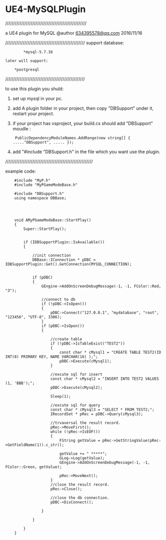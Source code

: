 # UE4-MySQLPlugin
///////////////////////////////////////////////////

a UE4 plugin for MySQL
@author 634395578@qq.com	2016/11/16

//////////////////////////////////////////////////
	support database:
		
			*mysql-5.7.16
	
	later will support:	
		
		*postgresql
		

//////////////////////////////////////////////////




to use this plugin you shuld:

1. set up mysql in your pc.
2. add A plugin folder in your project, then copy "DBSupport" under it, restart your project.
3. if your project has vsproject, your build.cs should add "DBSupport" moudle :
		
		PublicDependencyModuleNames.AddRange(new string[] { ....."DBSupport", ..... });

4. add "#include "DBSupport.h" in the file which you want use the plugin.


///////////////////////////////////////////////////////


example code:




		#include "MyP.h"
		#include "MyPGameModeBase.h"
		
		#include "DBSupport.h"
		using namespace DBBase;




		void AMyPGameModeBase::StartPlay()
		{
			Super::StartPlay();

			
			if (IDBSupportPlugin::IsAvailable())
			{

				//init connection
				DBBase::IConnection * pDBC = IDBSupportPlugin::Get().GetConnection(MYSQL_CONNECTION);


				if (pDBC)
				{
					GEngine->AddOnScreenDebugMessage(-1, -1, FColor::Red, "3");

					//connect to db
					if (!pDBC->IsOpen())
					{
						pDBC->Connect("127.0.0.1", "mydatabase", "root", "123456", "UTF-8", 3306);
					}
					if (pDBC->IsOpen())
					{
						
						//create table
						if (!pDBC->IsTableExist("TEST2"))
						{
							const char * cMysql1 = "CREATE TABLE TEST2(ID INT(8) PRIMARY KEY, NAME VARCHAR(16) );";
							pDBC->Execute(cMysql1);
						}
						
						//excute sql for insert
						const char * cMysql2 = "INSERT INTO TEST2 VALUES (1, 'BBB');";
						pDBC->Execute(cMysql2);

						Sleep(1);
						
						//excute sql for query
						const char * cMysql3 = "SELECT * FROM TEST2;";
						IRecordSet * pRec = pDBC->Query(cMysql3);

						//trvaversal the result record.
						pRec->MoveFirst();
						while (!pRec->IsEOF())
						{
							FString getValue = pRec->GetStringValue(pRec->GetFieldName(1)).c_str();

							getValue += " *****";
							GLog->Log(getValue);
							GEngine->AddOnScreenDebugMessage(-1, -1, FColor::Green, getValue);

							pRec->MoveNext();
						}
						//close the result record.
						pRec->Close();

						//close the db connection.
						pDBC->DisConnect();

					}

				}

			}
		}

